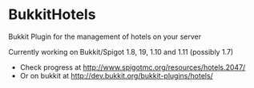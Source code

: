 BukkitHotels
============

Bukkit Plugin for the management of hotels on your server 

 Currently working on Bukkit/Spigot 1.8, 19, 1.10 and 1.11 (possibly 1.7)
 - Check progress at http://www.spigotmc.org/resources/hotels.2047/
 - Or on bukkit at http://dev.bukkit.org/bukkit-plugins/hotels/
